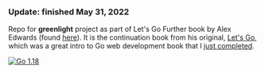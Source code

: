 ### Update: finished May 31, 2022

Repo for **greenlight** project as part of Let's Go Further book by Alex Edwards
(found [here](https://lets-go-further.alexedwards.net)). It is the continuation book from his 
original, [Let's Go](https://lets-go.alexedwards.net), which was a great intro to Go web 
development book that I [just completed](https://github.com/sum28it/green-light).

<a href="https://golang.org/doc/go1.18"><img alt="Go 1.18" src="https://img.shields.io/badge/golang-1.18-blue?logo=go&color=5EC9E3"></a>
